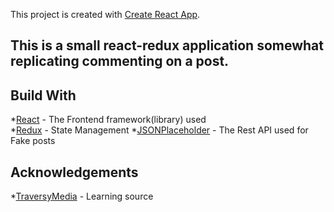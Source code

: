 This project is created with [Create React App](https://github.com/facebook/create-react-app).

## This is a small react-redux application somewhat replicating commenting on a post.  
    
## Build With   
    
*[React](https://reactjs.org/) - The Frontend framework(library) used  
*[Redux](https://redux.js.org/) - State Management
*[JSONPlaceholder](https://jsonplaceholder.typicode.com/) - The Rest API used for Fake posts
   
## Acknowledgements    
  
*[TraversyMedia](https://www.youtube.com/channel/UC29ju8bIPH5as8OGnQzwJyA) - Learning source